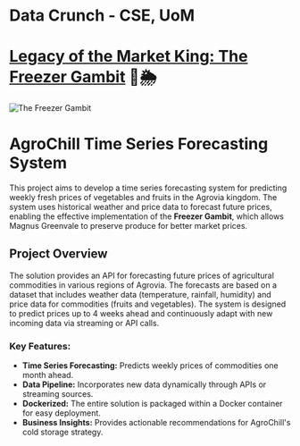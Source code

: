 # Data Crunch - CSE, UoM

# [Legacy of the Market King: The Freezer Gambit]() 🌾🌦️

![The Freezer Gambit](https://github.com/user-attachments/assets/4b287c16-f98b-4d09-ac04-f699902735c9)

# AgroChill Time Series Forecasting System

This project aims to develop a time series forecasting system for predicting weekly fresh prices of vegetables and fruits in the Agrovia kingdom. The system uses historical weather and price data to forecast future prices, enabling the effective implementation of the **Freezer Gambit**, which allows Magnus Greenvale to preserve produce for better market prices.

## Project Overview

The solution provides an API for forecasting future prices of agricultural commodities in various regions of Agrovia. The forecasts are based on a dataset that includes weather data (temperature, rainfall, humidity) and price data for commodities (fruits and vegetables). The system is designed to predict prices up to 4 weeks ahead and continuously adapt with new incoming data via streaming or API calls.

### Key Features:
- **Time Series Forecasting:** Predicts weekly prices of commodities one month ahead.
- **Data Pipeline:** Incorporates new data dynamically through APIs or streaming sources.
- **Dockerized:** The entire solution is packaged within a Docker container for easy deployment.
- **Business Insights:** Provides actionable recommendations for AgroChill's cold storage strategy.
